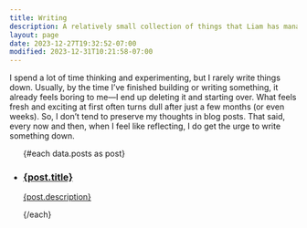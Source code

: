 ```yaml
---
title: Writing
description: A relatively small collection of things that Liam has managed to sit down an type out.
layout: page
date: 2023-12-27T19:32:52-07:00
modified: 2023-12-31T10:21:58-07:00
---
```


<script lang="ts">
	import { NotebookPen } from 'lucide-svelte';
	import DateTime from '$lib/components/date.svelte';

	export let data;
</script>

I spend a lot of time thinking and experimenting, but I rarely write things down. Usually, by the time I’ve finished building or writing something, it already feels boring to me—I end up deleting it and starting over. What feels fresh and exciting at first often turns dull after just a few months (or even weeks). So, I don’t tend to preserve my thoughts in blog posts.
That said, every now and then, when I feel like reflecting, I do get the urge to write something down.

<ul class="space-y-8 not-prose">
	{#each data.posts as post}
	<li class="block">
		<a href="/writing/{post.slug}" class="group grid grid-cols-[50px_1fr] gap-4 hover:bg-slate-100 bg-slate-50 dark:bg-slate-950 p-4 rounded dark:hover:bg-slate-900">
			<NotebookPen size={28} class="m-2" />
			<div>
				<h3 class="font-semibold sm:text-xl group-hover:underline decoration-primary-200 decoration-4 group-hover:decoration-primary-400">{post.title}</h3>
				<DateTime date={post.date} />
				<p>{post.description}</p>
			<div>
		</a>
	</li>
	{/each}
</ul>
